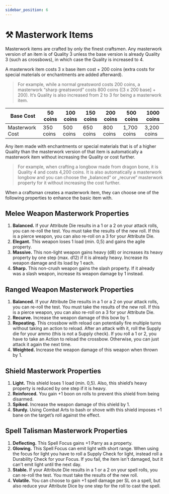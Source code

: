 ```yaml
---
sidebar_position: 6
---
```


# ⚒️ Masterwork Items

Masterwork items are crafted by only the finest craftsmen. Any masterwork version of an item is of Quality 3 unless the base version is already Quality 3 (such as crossbows), in which case the Quality is increased to 4.

A masterwork item costs 3 x base item cost + 200 coins (extra costs for special materials or enchantments are added afterward).

> For example, while a normal greatsword costs 200 coins, a masterwork “sharp greatsword” costs 800 coins ([3 x 200 base] + 200). It‘s Quality is also increased from 2 to 3 for being a masterwork item.
> 

| Base Cost | 50 coins | 100 coins | 150 coins | 200 coins | 500 coins | 1000 coins |
| --- | --- | --- | --- | --- | --- | --- |
| Masterwork Cost | 350 coins | 500 coins | 650 coins | 800 coins | 1,700 coins | 3,200 coins |

Any item made with enchantments or special materials that is of a higher Quality than the masterwork version of that item is automatically a masterwork item without increasing the Quality or cost further.

> For example, when crafting a longbow made from dragon bone, it is Quality 4 and costs 4,200 coins. It is also automatically a masterwork longbow and you can choose the „balanced“ or „recurve“ masterwork property for it without increasing the cost further.
> 

When a craftsman creates a masterwork item, they can choose one of the following properties to enhance the basic item with.

## Melee Weapon Masterwork Properties

1. **Balanced.** If your Attribute Die results in a 1 or a 2 on your attack rolls, you can re-roll the test. You must take the results of the new roll. If this is a pierce weapon, you can also re-roll on a 3 for your Attribute Die.
2. **Elegant.** This weapon loses 1 load (min. 0,5) and gains the agile property.
3. **Massive.** This non-light weapon gains heavy (d8) or increases its heavy property by one step (max. d12) if it is already heavy. Increase its weapon damage and its load by 1 each.
4. **Sharp.** This non-crush weapon gains the slash property. If it already was a slash weapon, increase its weapon damage by 1 instead.

## Ranged Weapon Masterwork Properties

1. **Balanced.** If your Attribute Die results in a 1 or a 2 on your attack rolls, you can re-roll the test. You must take the results of the new roll. If this is a pierce weapon, you can also re-roll on a 3 for your Attribute Die.
2. **Recurve.** Increase the weapon damage of this bow by 1.
3. **Repeating.** This crossbow with reload can potentially fire multiple turns without taking an action to reload. After an attack with it, roll the Supply die for your ammo (this is not a Supply check). If you roll a 1 or 2, you have to take an Action to reload the crossbow. Otherwise, you can just attack it again the next time.
4. **Weighted.** Increase the weapon damage of this weapon when thrown by 1.

## Shield Masterwork Properties

1. **Light.** This shield loses 1 load (min. 0,5). Also, this shield’s heavy property is reduced by one step if it is heavy.
2. **Reinforced.** You gain +1 boon on rolls to prevent this shield from being disarmed.
3. **Spiked.** Increase the weapon damage of this shield by 1.
4. **Sturdy.** Using Combat Arts to bash or shove with this shield imposes +1 bane on the target’s roll against the effect.

## Spell Talisman Masterwork Properties

1. **Deflecting.** This Spell Focus gains +1 Parry as a property.
2. **Glowing.** This Spell Focus can emit light with short range. When using the focus for light you have to roll a Supply Check for light, instead roll a Durability Check for your Focus. If you fail, the item isn't damaged, but it can't emit light until the next day. 
3. **Stable.** If your Attribute Die results in a 1 or a 2 on your spell rolls, you can re-roll the test. You must take the results of the new roll.
4. **Volatile.** You can choose to gain +1 spell damage per SL on a spell, but also reduce your Attribute Dice by one step for the roll to cast the spell.
